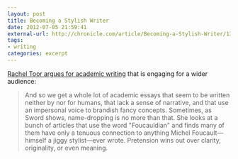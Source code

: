 ```yaml
---
layout: post
title: Becoming a Stylish Writer
date: 2012-07-05 21:59:41
external-url: http://chronicle.com/article/Becoming-a-Stylish-Writer/132677/
tags:
- writing
categories: excerpt
---
```


[Rachel Toor argues for academic writing](http://chronicle.com/article/Becoming-a-Stylish-Writer/132677/) that is engaging for a wider audience:

> And so we get a whole lot of academic essays that seem to be written neither by nor for humans, that lack a sense of narrative, and that use an impersonal voice to brandish fancy concepts. Sometimes, as Sword shows, name-dropping is no more than that. She looks at a bunch of articles that use the word "Foucauldian" and finds many of them have only a tenuous connection to anything Michel Foucault—himself a jiggy stylist—ever wrote. Pretension wins out over clarity, originality, or even meaning.
